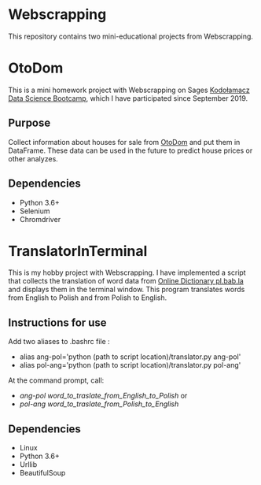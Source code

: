 # Webscrapping
This repository contains two mini-educational projects from Webscrapping. 

# OtoDom
This is a mini homework project with Webscrapping on Sages [Kodołamacz Data Science Bootcamp](https://www.kodolamacz.pl/bootcamp-datascience/), which I have participated since September 2019.

## Purpose
Collect information about houses for sale from [OtoDom](https://www.otodom.pl/) and put them in DataFrame. These data can be used in the future to predict house prices or other analyzes.

## Dependencies
* Python 3.6+
* Selenium
* Chromdriver

# TranslatorInTerminal
This is my hobby project with Webscrapping. I have implemented a script that collects the translation of word data from [Online Dictionary pl.bab.la](https://pl.bab.la/slownik/Polish-English/bla-bla) and displays them in the terminal window. This program translates words from English to Polish and from Polish to English.

## Instructions for use
Add two aliases to .bashrc file :
- alias ang-pol='python (path to script location)/translator.py ang-pol'
- alias pol-ang='python (path to script location)/translator.py pol-ang' 

<b> </b>
At the command prompt, call: 
- <i> ang-pol word_to_traslate_from_English_to_Polish </i> or 
- <i> pol-ang word_to_traslate_from_Polish_to_English </i>

## Dependencies
* Linux
* Python 3.6+
* Urllib
* BeautifulSoup
